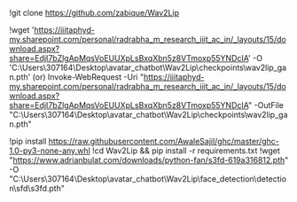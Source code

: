 !git clone https://github.com/zabique/Wav2Lip

!wget 'https://iiitaphyd-my.sharepoint.com/personal/radrabha_m_research_iiit_ac_in/_layouts/15/download.aspx?share=EdjI7bZlgApMqsVoEUUXpLsBxqXbn5z8VTmoxp55YNDcIA' -O 'C:\Users\307164\Desktop\avatar_chatbot\Wav2Lip\checkpoints\wav2lip_gan.pth'
(or)
Invoke-WebRequest -Uri "https://iiitaphyd-my.sharepoint.com/personal/radrabha_m_research_iiit_ac_in/_layouts/15/download.aspx?share=EdjI7bZlgApMqsVoEUUXpLsBxqXbn5z8VTmoxp55YNDcIA" -OutFile "C:\Users\307164\Desktop\avatar_chatbot\Wav2Lip\checkpoints\wav2lip_gan.pth"

!pip install https://raw.githubusercontent.com/AwaleSajil/ghc/master/ghc-1.0-py3-none-any.whl
!cd Wav2Lip && pip install -r requirements.txt
!wget "https://www.adrianbulat.com/downloads/python-fan/s3fd-619a316812.pth" -O "C:\Users\307164\Desktop\avatar_chatbot\Wav2Lip\face_detection\detection\sfd\s3fd.pth"